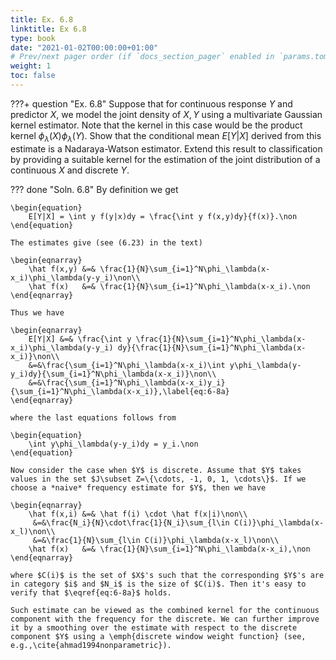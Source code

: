 ```yaml
---
title: Ex. 6.8
linktitle: Ex 6.8
type: book
date: "2021-01-02T00:00:00+01:00"
# Prev/next pager order (if `docs_section_pager` enabled in `params.toml`)
weight: 1
toc: false
---
```


???+ question "Ex. 6.8"
    Suppose that for continuous response $Y$ and predictor $X$, we model the joint density of $X, Y$ using a multivariate Gaussian kernel estimator. Note that the kernel in this case would be the product kernel $\phi_\lambda(X)\phi_\lambda(Y)$. Show that the conditional mean $E[Y|X]$ derived from this estimate is a Nadaraya-Watson estimator. Extend this result to classification by providing a suitable kernel for the estimation of the joint distribution of a continuous $X$ and discrete $Y$.

??? done "Soln. 6.8"
    By definition we get
	
    \begin{equation}
		E[Y|X] = \int y f(y|x)dy = \frac{\int y f(x,y)dy}{f(x)}.\non
	\end{equation}
	
    The estimates give (see (6.23) in the text)
	
    \begin{eqnarray}
	    \hat f(x,y) &=& \frac{1}{N}\sum_{i=1}^N\phi_\lambda(x-x_i)\phi_\lambda(y-y_i)\non\\
	    \hat f(x)   &=& \frac{1}{N}\sum_{i=1}^N\phi_\lambda(x-x_i).\non
	\end{eqnarray}	
	
    Thus we have
	
    \begin{eqnarray}
	    E[Y|X] &=& \frac{\int y \frac{1}{N}\sum_{i=1}^N\phi_\lambda(x-x_i)\phi_\lambda(y-y_i) dy}{\frac{1}{N}\sum_{i=1}^N\phi_\lambda(x-x_i)}\non\\
	    &=&\frac{\sum_{i=1}^N\phi_\lambda(x-x_i)\int y\phi_\lambda(y-y_i)dy}{\sum_{i=1}^N\phi_\lambda(x-x_i)}\non\\
	    &=&\frac{\sum_{i=1}^N\phi_\lambda(x-x_i)y_i}{\sum_{i=1}^N\phi_\lambda(x-x_i)},\label{eq:6-8a}
	\end{eqnarray}
	
    where the last equations follows from
	
    \begin{equation}
		\int y\phi_\lambda(y-y_i)dy = y_i.\non
	\end{equation}

	Now consider the case when $Y$ is discrete. Assume that $Y$ takes values in the set $J\subset Z=\{\cdots, -1, 0, 1, \cdots\}$. If we choose a *naive* frequency estimate for $Y$, then we have
	
    \begin{eqnarray}
	    \hat f(x,i) &=& \hat f(i) \cdot \hat f(x|i)\non\\
	     &=&\frac{N_i}{N}\cdot\frac{1}{N_i}\sum_{l\in C(i)}\phi_\lambda(x-x_l)\non\\
 	     &=&\frac{1}{N}\sum_{l\in C(i)}\phi_\lambda(x-x_l)\non\\	
	    \hat f(x)   &=& \frac{1}{N}\sum_{i=1}^N\phi_\lambda(x-x_i),\non
	\end{eqnarray}
	
    where $C(i)$ is the set of $X$'s such that the corresponding $Y$'s are in category $i$ and $N_i$ is the size of $C(i)$. Then it's easy to verify that $\eqref{eq:6-8a}$ holds.

	Such estimate can be viewed as the combined kernel for the continuous component with the frequency for the discrete. We can further improve it by a smoothing over the estimate with respect to the discrete component $Y$ using a \emph{discrete window weight function} (see, e.g.,\cite{ahmad1994nonparametric}).